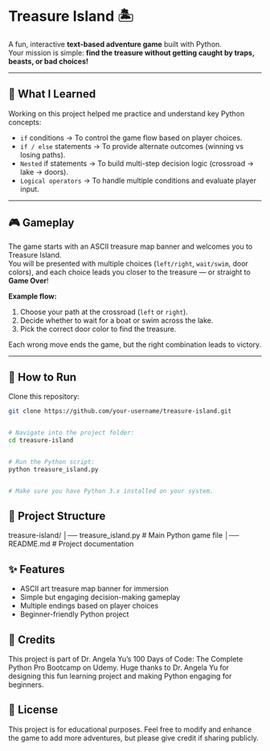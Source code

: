 # Treasure Island 🏝️

A fun, interactive **text-based adventure game** built with Python.  
Your mission is simple: **find the treasure without getting caught by traps, beasts, or bad choices!**

---

## 📖 What I Learned  
Working on this project helped me practice and understand key Python concepts:

- ``if`` conditions → To control the game flow based on player choices.
- ``if / else`` statements → To provide alternate outcomes (winning vs losing paths).
- ``Nested`` if statements → To build multi-step decision logic (crossroad → lake → doors).
- ``Logical operators`` → To handle multiple conditions and evaluate player input.

---

## 🎮 Gameplay

The game starts with an ASCII treasure map banner and welcomes you to Treasure Island.  
You will be presented with multiple choices (`left/right`, `wait/swim`, door colors), and each choice leads you closer to the treasure — or straight to **Game Over**!

**Example flow:**
1. Choose your path at the crossroad (`left` or `right`).
2. Decide whether to wait for a boat or swim across the lake.
3. Pick the correct door color to find the treasure.

Each wrong move ends the game, but the right combination leads to victory.  

---

## 🚀 How to Run

Clone this repository:
```bash
git clone https://github.com/your-username/treasure-island.git


# Navigate into the project folder:
cd treasure-island


# Run the Python script:
python treasure_island.py


# Make sure you have Python 3.x installed on your system.
```
## 📂 Project Structure
treasure-island/
│── treasure_island.py   # Main Python game file
│── README.md            # Project documentation

## ✨ Features
- ASCII art treasure map banner for immersion
- Simple but engaging decision-making gameplay
- Multiple endings based on player choices
- Beginner-friendly Python project

## 🙏 Credits

This project is part of Dr. Angela Yu’s 100 Days of Code: The Complete Python Pro Bootcamp on Udemy.
Huge thanks to Dr. Angela Yu for designing this fun learning project and making Python engaging for beginners.

## 📜 License

This project is for educational purposes.
Feel free to modify and enhance the game to add more adventures, but please give credit if sharing publicly.